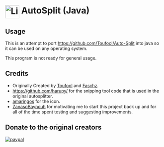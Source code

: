 # <img src="https://raw.githubusercontent.com/austinryan/Auto-Split/master/icon.ico" alt="LiveSplit" height="42" width="45" align="top"/> AutoSplit (Java)</h1>
## Usage
This is an attempt to port https://github.com/Toufool/Auto-Split into java so it can be used on any operating system.

This program is not ready for general usage.

## Credits
- Originally Created by [Toufool](https://twitter.com/Toufool) and [Faschz](https://twitter.com/faschz).
- https://github.com/harupy/ for the snipping tool code that is used in the original autosplitter.
- [amaringos](https://twitter.com/amaringos) for the icon.
- [ZanasoBayncuh](https://twitter.com/ZanasoBayncuh) for motivating me to start this project back up and for all of the time spent testing and suggesting improvements.

## Donate to the original creators
[![paypal](https://www.paypalobjects.com/en_US/i/btn/btn_donateCC_LG.gif)](https://www.paypal.com/cgi-bin/webscr?cmd=_donations&business=BYRHQG69YRHBA&item_name=AutoSplit+development&currency_code=USD&source=url)
